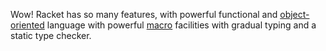 Wow! Racket has so many features, with powerful functional and [object-oriented](http://www.ccs.neu.edu/home/matthias/Thoughts/Programming_with_Class_in_Racket.html) language with powerful [macro](http://www.greghendershott.com/fear-of-macros/) facilities with gradual typing and a static type checker. 